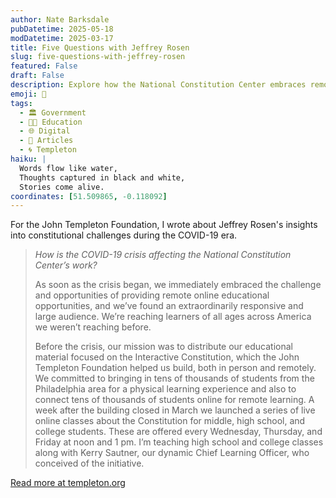 ```yaml
---
author: Nate Barksdale
pubDatetime: 2025-05-18
modDatetime: 2025-03-17
title: Five Questions with Jeffrey Rosen
slug: five-questions-with-jeffrey-rosen
featured: False
draft: False
description: Explore how the National Constitution Center embraces remote education and reaches new audiences, as Jeffrey Rosen discusses constitutional challenges during COVID-19.
emoji: 📝
tags:
  - 🏛️ Government
  - 👩‍🏫 Education
  - 🌐 Digital
  - 📖 Articles
  - 🌀 Templeton
haiku: |
  Words flow like water,
  Thoughts captured in black and white,
  Stories come alive.
coordinates: [51.509865, -0.118092]
---
```


For the John Templeton Foundation, I wrote about Jeffrey Rosen's insights into constitutional challenges during the COVID-19 era.

> _How is the COVID-19 crisis affecting the National Constitution Center’s work?_
>
> As soon as the crisis began, we immediately embraced the challenge and opportunities of providing remote online educational opportunities, and we’ve found an extraordinarily responsive and large audience. We’re reaching learners of all ages across America we weren’t reaching before.
>
> Before the crisis, our mission was to distribute our educational material focused on the Interactive Constitution, which the John Templeton Foundation helped us build, both in person and remotely. We committed to bringing in tens of thousands of students from the Philadelphia area for a physical learning experience and also to connect tens of thousands of students online for remote learning. A week after the building closed in March we launched a series of live online classes about the Constitution for middle, high school, and college students. These are offered every Wednesday, Thursday, and Friday at noon and 1 pm. I’m teaching high school and college classes along with Kerry Sautner, our dynamic Chief Learning Officer, who conceived of the initiative.

[Read more at templeton.org](https://www.templeton.org/news/qa-five-questions-with-jeffrey-rosen)
